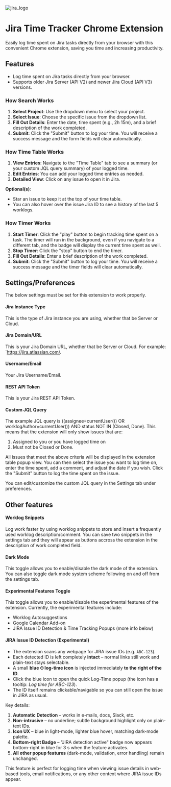 ![jira_logo](src/icons/jira_logo128.png)

# Jira Time Tracker Chrome Extension
Easily log time spent on Jira tasks directly from your browser with this convenient Chrome extension, saving you time and increasing productivity.

## Features
- Log time spent on Jira tasks directly from your browser.
- Supports older Jira Server (API V2) and newer Jira Cloud (API V3) versions.

### How Search Works
1. **Select Project**: Use the dropdown menu to select your project.
2. **Select Issue**: Choose the specific issue from the dropdown list.
3. **Fill Out Details**: Enter the date, time spent (e.g., 2h 15m), and a brief description of the work completed.
4. **Submit**: Click the "Submit" button to log your time. You will receive a success message and the form fields will clear automatically.

### How Time Table Works
1. **View Entries**: Navigate to the "Time Table" tab to see a summary (or your custom JQL query summary) of your logged time.
2. **Edit Entries**: You can add your logged time entries as needed.
3. **Detailed View**: Click on any issue to open it in Jira.

**Optional(s)**:
- Star an issue to keep it at the top of your time table.
- You can also hover over the issue Jira ID to see a history of the last 5 worklogs.

### How Timer Works
1. **Start Timer**: Click the "play" button to begin tracking time spent on a task. The timer will run in the background, even if you navigate to a different tab, and the badge will display the current time spent as well.
2. **Stop Timer**: Click the "stop" button to end the timer.
3. **Fill Out Details**: Enter a brief description of the work completed.
4. **Submit**: Click the "Submit" button to log your time. You will receive a success message and the timer fields will clear automatically.

## Settings/Preferences
The below settings must be set for this extension to work properly.

#### Jira Instance Type
This is the type of Jira instance you are using, whether that be Server or Cloud.

#### Jira Domain/URL

This is your Jira Domain URL, whether that be Server or Cloud. For example: `https://jira.atlassian.com/.

#### Username/Email

Your Jira Username/Email.

#### REST API Token

This is your Jira REST API Token.

#### Custom JQL Query
The example JQL query is ((assignee=currentUser()) OR worklogAuthor=currentUser()) AND status NOT IN (Closed, Done). This means that the extension will only show issues that are:
1. Assigned to you or you have logged time on
2. Must not be Closed or Done.

All issues that meet the above criteria will be displayed in the extension table popup view. You can then select the issue you want to log time on, enter the time spent, add a comment, and adjust the date if you wish. Click the "Submit" button to log the time spent on the issue.

You can edit/customize the custom JQL query in the Settings tab under preferences.

## Other features
#### Worklog Snippets
Log work faster by using worklog snippets to store and insert a frequently used worklog description/comment. You can save two snippets in the settings tab and they will appear as buttons accross the extension in the description of work completed field.

#### Dark Mode
This toggle allows you to enable/disable the dark mode of the extension. You can also toggle dark mode system scheme following on and off from the settings tab.

#### Experimental Features Toggle
This toggle allows you to enable/disable the experimental features of the extension. Currently, the experimental features include:
- Worklog Autosuggestions
- Google Calendar Add-on
- JIRA Issue ID Detection & Time Tracking Popups (more info below)

#### JIRA Issue ID Detection (Experimental)
- The extension scans any webpage for JIRA issue IDs (e.g. `ABC-123`).
- Each detected ID is left completely **intact** – normal links still work and plain-text stays selectable.
- A small **blue ⏱ log-time icon** is injected immediately **to the right of the ID**.
- Click the blue icon to open the quick Log-Time popup (the icon has a tooltip: *Log time for ABC-123*).
- The ID itself remains clickable/navigable so you can still open the issue in JIRA as usual.

Key details:
1. **Automatic Detection** – works in e-mails, docs, Slack, etc.
2. **Non-intrusive** – no underline; subtle background highlight only on plain-text IDs.
3. **Icon UX** – blue in light-mode, lighter blue hover, matching dark-mode palette.
4. **Bottom-right Badge** – "JIRA detection active" badge now appears bottom-right in blue for 3 s when the feature activates.
5. **All other popup features** (dark-mode, validation, error handling) remain unchanged.

This feature is perfect for logging time when viewing issue details in web-based tools, email notifications, or any other context where JIRA issue IDs appear.